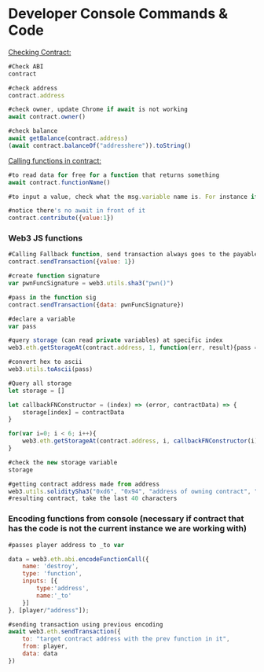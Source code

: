 # Developer Console Commands & Code

<u>Checking Contract:</u>

```javascript
#Check ABI
contract

#check address
contract.address

#check owner, update Chrome if await is not working
await contract.owner()

#check balance
await getBalance(contract.address)
(await contract.balanceOf("addresshere")).toString()
```

<u>Calling functions in contract:</u>

```javascript
#to read data for free for a function that returns something
await contract.functionName()

#to input a value, check what the msg.variable name is. For instance if it's require(msg.value < 0.001 ether); use the named function in the contract, in this case it's contribute()

#notice there's no await in front of it
contract.contribute({value:1})
```

### Web3 JS functions

```javascript
#Calling Fallback function, send transaction always goes to the payable function
contract.sendTransaction({value: 1})
```

```javascript
#create function signature
var pwnFuncSignature = web3.utils.sha3("pwn()")

#pass in the function sig
contract.sendTransaction({data: pwnFuncSignature})

#declare a variable
var pass

#query storage (can read private variables) at specific index
web3.eth.getStorageAt(contract.address, 1, function(err, result){pass = result})

#convert hex to ascii
web3.utils.toAscii(pass)

#Query all storage
let storage = []

let callbackFNConstructor = (index) => (error, contractData) => {
    storage[index] = contractData
}

for(var i=0; i < 6; i++){
    web3.eth.getStorageAt(contract.address, i, callbackFNConstructor(i))
}

#check the new storage variable
storage
```

```javascript
#getting contract address made from address
web3.utils.soliditySha3("0xd6", "0x94", "address of owning contract", "0x01")
#resulting contract, take the last 40 characters
```



### Encoding functions from console (necessary if contract that has the code is not the current instance we are working with)

```javascript
#passes player address to _to var

data = web3.eth.abi.encodeFunctionCall({
	name: 'destroy',
	type: 'function',
	inputs: [{
		type:'address',
		name:'_to'
	}]
}, [player/"address"]);

#sending transaction using previous encoding
await web3.eth.sendTransaction({
    to: "target contract address with the prev function in it",
    from: player,
    data: data
})
```

